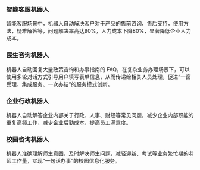 ### 智能客服机器人
智能客服场景中，机器人自动解决客户对于产品的售前咨询、售后支持，使用方法，疑难解答等，问题解决率高达90%，人力成本下降80%，显著降低企业人力成本。

### 民生咨询机器人
机器人自动回复大量政策咨询和办事指南的 FAQ，在复杂业务办理场景下，可以使用多轮对话方式引导用户填写表单信息，从而传递给相关人员处理，促进“一窗受理、集成服务、一次办结”的服务模式创新。

### 企业行政机器人
机器人自动解答企业内部关于行政、人事、财经等常见问题，减少企业内部职能的重复高频工作，减少企业后勤成本，提高员工满意度。

### 校园咨询机器人
机器人准确理解师生意图，及时解决师生问题，减轻迎新、考试等业务繁忙期的老师工作量，实现“一句话办事”的校园信息化服务。
